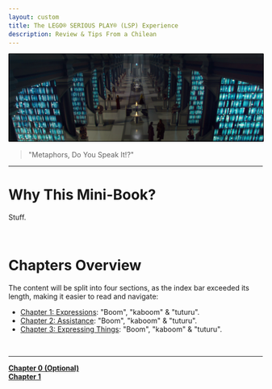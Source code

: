 ```yaml
---
layout: custom
title: The LEGO® SERIOUS PLAY® (LSP) Experience
description: Review & Tips From a Chilean
---
```


<img class="myImg" src="../images/headers/bluish-sw-archives.png" alt="bluish-sw-archives" style="border: 1px solid #000; border-radius: 1px; padding: 0px; cursor: pointer;">

>"Metaphors, Do You Speak It!?"

---

# Why This Mini-Book?

Stuff.

<br>

# Chapters Overview

The content will be split into four sections, as the index bar exceeded its length, making it easier to read and navigate:

- [Chapter 1: Expressions](/pages/advice-communications-chapter-1.md): "Boom", "kaboom" & "tuturu".
- [Chapter 2: Assistance](/pages/advice-communications-chapter-2.md): "Boom", "kaboom" & "tuturu".
- [Chapter 3: Expressing Things](/pages/advice-communications-chapter-3.md): "Boom", "kaboom" & "tuturu".

<br>

---
<div class="ds-button-container">
  <a href="/pages/lsp-chapter-0" class="custom-button left"><strong>Chapter 0 (Optional)</strong></a>
</div>


<div class="ds-button-container">
  <a href="/pages/advice-communications-chapter-1" class="custom-button left"><strong>Chapter 1</strong></a>
</div>
